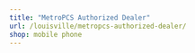 ```yaml
---
title: "MetroPCS Authorized Dealer"
url: /louisville/metropcs-authorized-dealer/
shop: mobile phone
---
```

